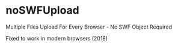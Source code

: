 # noSWFUpload
Multiple Files Upload For Every Browser - No SWF Object Required

Fixed to work in modern browsers (2018)
